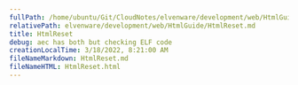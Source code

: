 ```yaml
---
fullPath: /home/ubuntu/Git/CloudNotes/elvenware/development/web/HtmlGuide/HtmlReset.md
relativePath: elvenware/development/web/HtmlGuide/HtmlReset.md
title: HtmlReset
debug: aec has both but checking ELF code
creationLocalTime: 3/18/2022, 8:21:00 AM
fileNameMarkdown: HtmlReset.md
fileNameHTML: HtmlReset.html
---
```


<!-- toc -->
<!-- tocstop -->


